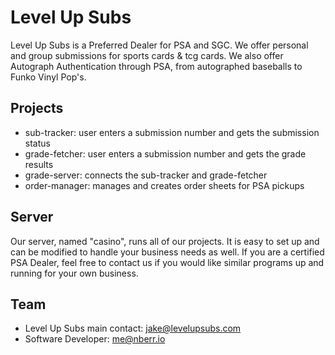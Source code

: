 # Level Up Subs
Level Up Subs is a Preferred Dealer for PSA and SGC. We offer personal and group submissions for sports cards & tcg cards. We also offer Autograph Authentication through PSA, from autographed baseballs to Funko Vinyl Pop's.

## Projects
* sub-tracker: user enters a submission number and gets the submission status
* grade-fetcher: user enters a submission number and gets the grade results
* grade-server: connects the sub-tracker and grade-fetcher
* order-manager: manages and creates order sheets for PSA pickups

## Server
Our server, named "casino", runs all of our projects. It is easy to set up and can be modified to handle your business needs as well. If you are a certified PSA Dealer, feel free to contact us if you would like similar programs up and running for your own business.

## Team
* Level Up Subs main contact: jake@levelupsubs.com
* Software Developer: me@nberr.io
